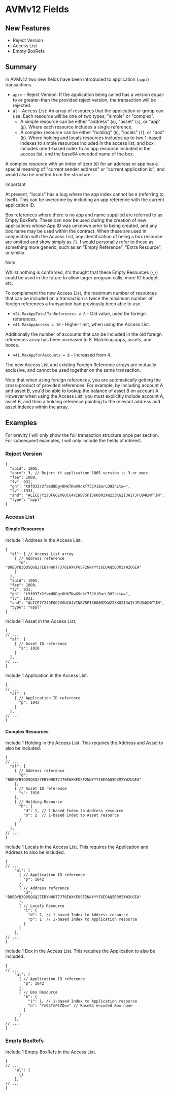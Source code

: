# AVMv12 Fields

## New Features

 * Reject Version
 * Access List
 * Empty BoxRefs

## Summary

In AVMv12 two new fields have been introduced to application (`appl`) transactions.
 * `aprv` - Reject Version: If the application being called has a version equal-to or greater-than the provided reject version, the transaction will be rejected.
 * `al` - Access List: An array of resources that the application or group can use. Each resource will be one of two types; "simple" or "complex".
   * A simple resource can be either "address" (`d`), "asset" (`s`), or "app" (`p`). Where each resource includes a single reference.
   * A complex resource can be either "holding" (`h`), "locals" (`l`), or "box" (`b`). Where holding and locals resources includes up to two 1-based indexes to simple resources included in the access list, and box includes one 1-based index to an app resource included in the access list, and the base64 encoded name of the box.

A complex resource with an index of zero (`0`) for an address or app has a special meaning of "current sender address" or "current application id", and would also be omitted from the structure.

> [!IMPORTANT]
> At present, "locals" has a bug where the app index cannot be `0` (referring to itself). This can be overcome by including an app reference with the current application ID.

Box references where there is no app and name supplied are referred to as Empty BoxRefs. These can now be used during the creation of new applications whose App ID was unknown prior to being created, and any box name may be used within the contract. When these are used in conjunction with the Access List, any identification of being a box resource are omitted and show simply as `{}`. I would personally refer to these as something more generic, such as an "Empty Reference", "Extra Resource", or similar.

> [!NOTE]
> Whilst nothing is confirmed, it's thought that these Empty Resources (`{}`) could be used in the future to allow larger program calls, more IO budget, etc.

To complement the new Access List, the maximum number of resources that can be included on a transaction is twice the maximum number of foreign references a transaction had previously been able to use.
 * `v24.MaxAppTotalTxnReferences = 8` - Old value, used for foreign references.
 * `v41.MaxAppAccess = 16` - Higher limit, when using the Access List.

Additionally the number of accounts that can be included in the old foreign references array has been increased to 8. Matching apps, assets, and boxes.
 * `v41.MaxAppTxnAccounts = 8` - Increased from 4.

The new Access List and existing Foreign Reference arrays are mutually exclusive, and cannot be used together on the same transaction.

Note that when using foreign references, you are automatically getting the cross-product of provided references. For example, by including account A and asset B, you'd be able to lookup the balance of asset B on account A. However when using the Access List, you must explicitly include account A, asset B, and then a holding reference pointing to the relevant address and asset indexes within the array.

## Examples

For brevity I will only show the full transaction structure once per section. For subsequent examples, I will only include the fields of interest.

### Reject Version

```jsonc
{
  "apid": 1005,
  "aprv": 3, // Reject if application 1005 version is 3 or more
  "fee": 1000,
  "fv": 931,
  "gh": "t9fO3Zr2fsmd8Dg+0HkTKwX9dkf73CViBarLDH2hLtw=",
  "lv": 1931,
  "snd": "ALICE7Y2JOFGG2VGUC64VINB75PI56O6M2XW233KG2I3AIYJFUD4QMYTJM",
  "type": "appl"
}
```

### Access List

#### Simple Resources

Include 1 Address in the Access List.

```jsonc
{
  "al": [ // Access List array
    { // Address reference
      "d": "BOBBYB3QD5QGQ27EBYHHUT7J76EWXKFOSF2NNYYYI6EOAQ5D3M2YW2UGEA"
    }
  ],
  "apid": 1005,
  "fee": 1000,
  "fv": 931,
  "gh": "t9fO3Zr2fsmd8Dg+0HkTKwX9dkf73CViBarLDH2hLtw=",
  "lv": 1931,
  "snd": "ALICE7Y2JOFGG2VGUC64VINB75PI56O6M2XW233KG2I3AIYJFUD4QMYTJM",
  "type": "appl"
}
```

Include 1 Asset in the Access List.

```jsonc
{
// ...
  "al": [
    { // Asset ID reference
      "s": 1010
    }
  ],
// ...
}
```

Include 1 Application in the Access List.

```jsonc
{
// ...
  "al": [
    { // Application ID reference
      "p": 1042
    }
  ],
// ...
}
```

#### Complex Resources

Include 1 Holding in the Access List. This requires the Address and Asset to also be included.

```jsonc
{
// ...
  "al": [
    { // Address reference
      "d": "BOBBYB3QD5QGQ27EBYHHUT7J76EWXKFOSF2NNYYYI6EOAQ5D3M2YW2UGEA"
    },
    { // Asset ID reference
      "s": 1010
    },
    { // Holding Resource
      "h": {
        "d": 1, // 1-based Index to Address resource
        "s": 2  // 1-based Index to Asset resource
      }
    }
  ],
// ...
}
```

Include 1 Locals in the Access List. This requires the Application and Address to also be included.

```jsonc
{
// ...
    "al": [
      { // Application ID reference
        "p": 1042
      },
      { // Address reference
        "d": "BOBBYB3QD5QGQ27EBYHHUT7J76EWXKFOSF2NNYYYI6EOAQ5D3M2YW2UGEA"
      },
      { // Locals Resource
        "l": {
          "d": 2, // 1-based Index to Address resource
          "p": 1  // 1-based Index to Application resource
        }
      }
    ],
// ...
}
```

Include 1 Box in the Access List. This requires the Application to also be included.

```jsonc
{
// ...
    "al": [
      { // Application ID reference
        "p": 1042
      },
      { // Box Resource
        "b": {
          "i": 1, // 1-based Index to Application resource
          "n": "Ym94TmFtZQ==" // Base64 encoded Box name
        }
      }
    ],
// ...
}
```

### Empty BoxRefs

Include 1 Empty BoxRefs in the Access List.

```jsonc
{
// ...
    "al": [
      {}
    ],
// ...
}
```
